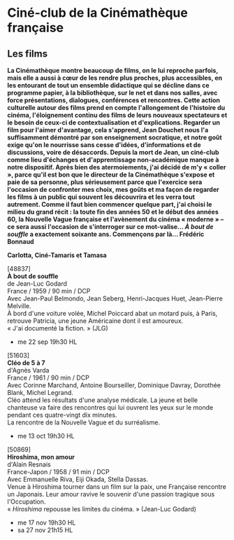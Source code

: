 # Ciné-club de la Cinémathèque française

## Les films

**La Cinémathèque montre beaucoup de films, on le lui reproche parfois, mais elle a aussi à cœur de les rendre plus proches, plus accessibles, en les entourant de tout un ensemble didactique qui se décline dans ce programme papier, à la bibliothèque, sur le net et dans nos salles, avec force présentations, dialogues, conférences et rencontres. Cette action culturelle autour des films prend en compte l'allongement de l'histoire du cinéma, l'éloignement continu des films de leurs nouveaux spectateurs et le besoin de ceux-ci de contextualisation et d'explications. Regarder un film pour l'aimer d'avantage, cela s'apprend, Jean Douchet nous l'a suffisamment démontré par son enseignement socratique, et notre goût exige qu'on le nourrisse sans cesse d'idées, d'informations et de discussions, voire de désaccords. Depuis la mort de Jean, un ciné-club comme lieu d'échanges et d'apprentissage non-académique manque à notre dispositif. Après bien des atermoiements, j'ai décidé de m'y « coller », parce qu'il est bon que le directeur de la Cinémathèque s'expose et paie de sa personne, plus sérieusement parce que l'exercice sera l'occasion de confronter mes choix, mes goûts et ma façon de regarder les films à un public qui souvent les découvrira et les verra tout autrement. Comme il faut bien commencer quelque part, j'ai choisi le milieu du grand récit : la toute fin des années 50 et le début des années 60, la Nouvelle Vague française et l'avènement du cinéma « moderne » – ce sera aussi l'occasion de s'interroger sur ce mot-valise... _À bout de souffle_ a exactement soixante ans. Commençons par là... Frédéric Bonnaud**

**Carlotta, Ciné-Tamaris et Tamasa**

[48837]  
**À bout de souffle**  
de Jean-Luc Godard  
France / 1959 / 90 min / DCP  
Avec Jean-Paul Belmondo, Jean Seberg, Henri-Jacques Huet, Jean-Pierre Melville.  
À bord d'une voiture volée, Michel Poiccard abat un motard puis, à Paris, retrouve Patricia, une jeune Américaine dont il est amoureux.  
« J'ai documenté la fiction. » (JLG)

- me 22 sep 19h30 HL

[51603]  
**Cléo de 5 à 7**  
d'Agnès Varda  
France / 1961 / 90 min / DCP  
Avec Corinne Marchand, Antoine Bourseiller, Dominique Davray, Dorothée Blank, Michel Legrand.  
Cléo attend les résultats d'une analyse médicale. La jeune et belle chanteuse va faire des rencontres qui lui ouvrent les yeux sur le monde pendant ces quatre-vingt dix minutes.  
La rencontre de la Nouvelle Vague et du surréalisme.

- me 13 oct 19h30 HL

[50869]  
**Hiroshima, mon amour**  
d'Alain Resnais  
France-Japon / 1958 / 91 min / DCP  
Avec Emmanuelle Riva, Eiji Okada, Stella Dassas.  
Venue à Hiroshima tourner dans un film sur la paix, une Française rencontre un Japonais. Leur amour ravive le souvenir d'une passion tragique sous l'Occupation.  
« _Hiroshima_ repousse les limites du cinéma. » (Jean-Luc Godard)

- me 17 nov 19h30 HL  
- sa 27 nov 21h15 HL


